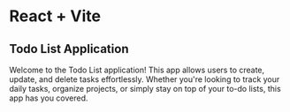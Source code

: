 # React + Vite

## Todo List Application

Welcome to the Todo List application! This app allows users to create, update, and delete tasks effortlessly. Whether you're looking to track your daily tasks, organize projects, or simply stay on top of your to-do lists, this app has you covered.


